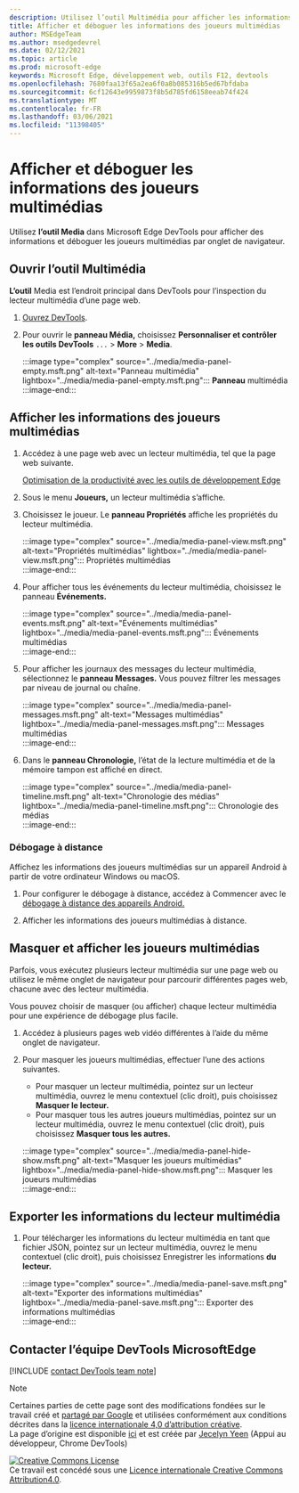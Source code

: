 ```yaml
---
description: Utilisez l’outil Multimédia pour afficher les informations et déboguer les joueurs multimédias par onglet de navigateur.
title: Afficher et déboguer les informations des joueurs multimédias
author: MSEdgeTeam
ms.author: msedgedevrel
ms.date: 02/12/2021
ms.topic: article
ms.prod: microsoft-edge
keywords: Microsoft Edge, développement web, outils F12, devtools
ms.openlocfilehash: 7680faa13f65a2ea6f0a8b085316b5ed67bfdaba
ms.sourcegitcommit: 6cf12643e9959873f8b5d785fd6158eeab74f424
ms.translationtype: MT
ms.contentlocale: fr-FR
ms.lasthandoff: 03/06/2021
ms.locfileid: "11398405"
---
```

<!-- Copyright Jecelyn Yeen

   Licensed under the Apache License, Version 2.0 (the "License");
   you may not use this file except in compliance with the License.
   You may obtain a copy of the License at

       https://www.apache.org/licenses/LICENSE-2.0

   Unless required by applicable law or agreed to in writing, software
   distributed under the License is distributed on an "AS IS" BASIS,
   WITHOUT WARRANTIES OR CONDITIONS OF ANY KIND, either express or implied.
   See the License for the specific language governing permissions and
   limitations under the License.  -->  

# <a name="view-and-debug-media-players-information"></a>Afficher et déboguer les informations des joueurs multimédias  

Utilisez **l’outil Media** dans Microsoft Edge DevTools pour afficher des informations et déboguer les joueurs multimédias par onglet de navigateur.  

## <a name="open-the-media-tool"></a>Ouvrir l’outil Multimédia  

**L’outil** Media est l’endroit principal dans DevTools pour l’inspection du lecteur multimédia d’une page web.

1.  [Ouvrez DevTools][DevtoolsGuideChromiumOpen].  
1.  Pour ouvrir le **panneau Média,** choisissez **Personnaliser et contrôler les outils DevTools** `...`  >  **More**  >  **Media**.  
    
    :::image type="complex" source="../media/media-panel-empty.msft.png" alt-text="Panneau multimédia" lightbox="../media/media-panel-empty.msft.png":::
       **Panneau** multimédia  
    :::image-end:::  
    
## <a name="view-media-players-information"></a>Afficher les informations des joueurs multimédias  

1.  Accédez à une page web avec un lecteur multimédia, tel que la page web suivante.  
    
    [Optimisation de la productivité avec les outils de développement Edge][BingVideosSearchViewDetailMidE0BA14EC0E0D18C06C8DE0BA14EC0E0D18C06C8]  
    
1.  Sous le menu **Joueurs,** un lecteur multimédia s’affiche.  
1.  Choisissez le joueur.  Le **panneau Propriétés** affiche les propriétés du lecteur multimédia.  
    
    :::image type="complex" source="../media/media-panel-view.msft.png" alt-text="Propriétés multimédias" lightbox="../media/media-panel-view.msft.png":::
       Propriétés multimédias  
    :::image-end:::  
    
1.  Pour afficher tous les événements du lecteur multimédia, choisissez le panneau **Événements.**  
    
    :::image type="complex" source="../media/media-panel-events.msft.png" alt-text="Événements multimédias" lightbox="../media/media-panel-events.msft.png":::
       Événements multimédias  
    :::image-end:::  
    
1.  Pour afficher les journaux des messages du lecteur multimédia, sélectionnez le **panneau Messages.**  Vous pouvez filtrer les messages par niveau de journal ou chaîne.  
    
    :::image type="complex" source="../media/media-panel-messages.msft.png" alt-text="Messages multimédias" lightbox="../media/media-panel-messages.msft.png":::
       Messages multimédias  
    :::image-end:::  
    
1.  Dans le **panneau Chronologie,** l’état de la lecture multimédia et de la mémoire tampon est affiché en direct.  
    
    :::image type="complex" source="../media/media-panel-timeline.msft.png" alt-text="Chronologie des médias" lightbox="../media/media-panel-timeline.msft.png":::
       Chronologie des médias  
    :::image-end:::  
    
### <a name="remote-debugging"></a>Débogage à distance  

Affichez les informations des joueurs multimédias sur un appareil Android à partir de votre ordinateur Windows ou macOS.  

1.  Pour configurer le débogage à distance, accédez à Commencer avec le [débogage à distance des appareils Android.][DevtoolsGuideChromiumRemoteDebuggingIndex]  
1.  Afficher les informations des joueurs multimédias à distance.  
    
    <!-- TODO: recreate image using an Android device -->  
    <!--  
    :::image type="complex" source="../media/media-panel-remote-debug.msft.png" alt-text="Remote debugging" lightbox="../media/media-panel-remote-debug.msft.png":::
       Remote debugging  
    :::image-end:::  
    -->  
    
## <a name="hide-and-show-media-players"></a>Masquer et afficher les joueurs multimédias  

Parfois, vous exécutez plusieurs lecteur multimédia sur une page web ou utilisez le même onglet de navigateur pour parcourir différentes pages web, chacune avec des lecteur multimédia.

Vous pouvez choisir de masquer \(ou afficher\) chaque lecteur multimédia pour une expérience de débogage plus facile.  

1.  Accédez à plusieurs pages web vidéo différentes à l’aide du même onglet de navigateur.  
1.  Pour masquer les joueurs multimédias, effectuer l’une des actions suivantes.  
    *   Pour masquer un lecteur multimédia, pointez sur un lecteur multimédia, ouvrez le menu contextuel \(clic droit\), puis choisissez **Masquer le lecteur.**  
    *   Pour masquer tous les autres joueurs multimédias, pointez sur un lecteur multimédia, ouvrez le menu contextuel \(clic droit\), puis choisissez **Masquer tous les autres.**  
    
    :::image type="complex" source="../media/media-panel-hide-show.msft.png" alt-text="Masquer les joueurs multimédias" lightbox="../media/media-panel-hide-show.msft.png":::
       Masquer les joueurs multimédias  
    :::image-end:::  
    
## <a name="export-media-player-information"></a>Exporter les informations du lecteur multimédia  

1.  Pour télécharger les informations du lecteur multimédia en tant que fichier JSON, pointez sur un lecteur multimédia, ouvrez le menu contextuel \(clic droit\), puis choisissez Enregistrer les informations **du lecteur.**  
    
    :::image type="complex" source="../media/media-panel-save.msft.png" alt-text="Exporter des informations multimédias" lightbox="../media/media-panel-save.msft.png":::
       Exporter des informations multimédias  
    :::image-end:::  
    
## <a name="getting-in-touch-with-the-microsoft-edge-devtools-team"></a>Contacter l’équipe DevTools MicrosoftEdge  

[!INCLUDE [contact DevTools team note](../includes/contact-devtools-team-note.md)]  

<!-- links -->  

[DevtoolsGuideChromiumOpen]: ../open/index.md "Ouvrez Microsoft Edge (Chromium) DevTools | Documents Microsoft"  

[DevtoolsGuideChromiumRemoteDebuggingIndex]: ../remote-debugging/index.md "Commencer à déboguer à distance les appareils Android | Documents Microsoft"  

[BingVideosSearchViewDetailMidE0BA14EC0E0D18C06C8DE0BA14EC0E0D18C06C8]: https://www.bing.com/videos/search?view=detail&mid=DE0BA14EC0E0D18C06C8DE0BA14EC0E0D18C06C8 "Optimisation de la productivité avec les outils de développement Edge | Bing Video"  

> [!NOTE]
> Certaines parties de cette page sont des modifications fondées sur le travail créé et [partagé par Google][GoogleSitePolicies] et utilisées conformément aux conditions décrites dans la [licence internationale 4,0 d’attribution créative][CCA4IL].  
> La page d’origine est disponible [ici](https://developers.google.com/web/tools/chrome-devtools/media-panel/index) et est créée par [Jecelyn Yeen][JecelynYeen] \(Appui au développeur, Chrome DevTools\)  

[![Creative Commons License][CCby4Image]][CCA4IL]  
Ce travail est concédé sous une [Licence internationale Creative Commons Attribution4.0][CCA4IL].  

[CCA4IL]: https://creativecommons.org/licenses/by/4.0  
[CCby4Image]: https://i.creativecommons.org/l/by/4.0/88x31.png  
[GoogleSitePolicies]: https://developers.google.com/terms/site-policies  
[JecelynYeen]: https://developers.google.com/web/resources/contributors/jecelynyeen  

